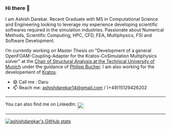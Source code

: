 ### Hi there 👋

I am Ashish Darekar. Recent Graduate with MS in Computational Science and Engineering looking to leverage my experience developing scientific softwares required in the simulation industries. Passionate about Numerical Methods, Scientific Computing, HPC, CFD, FEA, Multiphysics, FSI and Software Development.
<!--  -->
I’m currently working on Master Thesis on "Development of a general OpenFOAM-Coupling-Adapter for the Kratos-CoSimulation Multiphysics solver" at the [Chair of Structural Analysis at the Technical University of Munich](https://www.cee.ed.tum.de/en/st/home/) under the guidance of [Philipp Bucher](https://github.com/philbucher). I am also working for the developement of [Kratos](https://github.com/KratosMultiphysics/Kratos).
<!--  -->

- 😄 Call me : Daru
- 📫 Reach me: ashishdarekar14@gmail.com / (+49)15129426202

---
You can also find me on LinkedIn:
<a href="https://www.linkedin.com/in/ashish-darekar-30602198/">
  <img align="middle" alt="Philipps's LinkedIN" width="22px" src="https://raw.githubusercontent.com/peterthehan/peterthehan/master/assets/linkedin.svg" />
</a>

---

[![ashishdarekar's GitHub stats](https://github-readme-stats.vercel.app/api?username=ashishdarekar&show_icons=true&theme=dark&include_all_commits=true)](https://github.com/anuraghazra/github-readme-stats)


<!--
**ashishdarekar/ashishdarekar** is a ✨ _special_ ✨ repository because its `README.md` (this file) appears on your GitHub profile.

Here are some ideas to get you started:

- 🔭 I’m currently working on Master Thesis on "Development of a general OpenFOAM-Coupling-Adapter for the Kratos-CoSimulation Multiphysics solver". I am also working with team KRATOS.  
- 🌱 I’m currently learning ...
- 👯 I’m looking to collaborate on ...
- 🤔 I’m looking for help with ...
- 💬 Ask me about ..
- 📫 How to reach me: ashishdarekar14@gmail.com
- 😄 Pronouns: 
- ⚡ Fun fact: ...
-->
